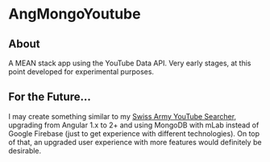 # AngMongoYoutube

## About

A MEAN stack app using the YouTube Data API. Very early stages, at this point developed for experimental purposes.

## For the Future...

I may create something similar to my [Swiss Army YouTube Searcher](https://github.com/gfed53/youtube-searcher-firebase), upgrading from Angular 1.x to 2+ and using MongoDB with mLab instead of Google Firebase (just to get experience with different technologies). On top of that, an upgraded user experience with more features would definitely be desirable.
